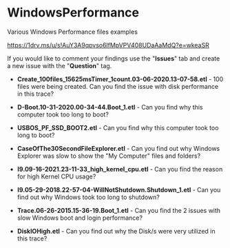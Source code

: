 # WindowsPerformance

Various Windows Performance files examples

<https://1drv.ms/u/s!AuY3A9qpvso6lfMpVPV408UDaAaMdQ?e=wkeaSR>

If you would like to comment your findings use the "**Issues**" tab and create a new issue with the "**Question**" tag.

- **Create_100files_15625msTimer_1count.03-06-2020.13-07-58.etl** - 100 files were being created. Can you find the issue with disk performance in this trace?

- **D-Boot.10-31-2020.00-34-44.Boot_1.etl** - Can you find why this computer took too long to boot?

- **USBOS_PF_SSD_BOOT2.etl** - Can you find why this computer took too long to boot?

- **CaseOfThe30SecondFileExplorer.etl** - Can you find out why Windows Explorer was slow to show the "My Computer" files and folders?

- **I9.09-16-2021.23-11-33_high_kernel_cpu.etl** - Can you find the reason for high Kernel CPU usage?

- **I9.05-29-2018.22-57-04-WillNotShutdown.Shutdown_1.etl** - Can you find out why Windows took too long to shutdown?

- **Trace.06-26-2015.15-36-19.Boot_1.etl** - Can you find the 2 issues with slow Windows boot and login performance?

- **DiskIOHigh.etl** - Can you find out why the Disk/s were very utilized in this trace?
